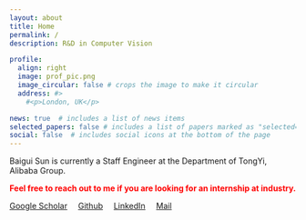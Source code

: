```yaml
---
layout: about
title: Home
permalink: /
description: R&D in Computer Vision

profile:
  align: right
  image: prof_pic.png
  image_circular: false # crops the image to make it circular
  address: #>
    #<p>London, UK</p>

news: true  # includes a list of news items
selected_papers: false # includes a list of papers marked as "selected={true}"
social: false  # includes social icons at the bottom of the page
---
```


Baigui Sun is currently a Staff Engineer at the Department of TongYi, Alibaba Group.
<!--
 He obtained his PhD degree (2020) from the [IBUG](https://ibug.doc.ic.ac.uk/home) group, supervised by Prof. [Stefanos Zafeiriou](https://wp.doc.ic.ac.uk/szafeiri/) and funded by the prestigious [Imperial President's PhD Scholarship](https://www.imperial.ac.uk/study/pg/fees-and-funding/scholarships/presidents-phd-scholarships/). He has been working in the field of deep face analysis (e.g., efficient geometry estimation, photorealistic texture modelling, and robust feature embedding) with particular interests in building real-world working systems (e.g., [InsightFace.ai](http://insightface.ai/) and [Facesoft.io](https://craft.co/facesoft)). He also won many visual perception challenges (e.g., [ImageNet](https://image-net.org/challenges/beyond_ilsvrc) and [ActivityNet](http://activity-net.org/challenges/2017/program.html)) in the past years.
-->
<span style="color:red"> **Feel free to reach out to me if you are looking for an internship at industry.** </span>

<a href="https://scholar.google.com/citations?user=ZNhTHywAAAAJ&hl=zh-CN" target="_blank" style="margin-right: 15px"><i class="ai ai-google-scholar ai-lg"></i> Google Scholar</a>
<a href="https://github.com/sunbaigui" target="_blank" style="margin-right: 15px"><i class="fab fa-github fa-lg"></i> Github</a>
<a href="https://www.linkedin.com/in/sunbaigui" target="_blank" style="margin-right: 15px"><i class="fab fa-linkedin fa-lg"></i> LinkedIn</a>
<a href="mailto:sunbaigui85@gmail.com" style="margin-right: 15px"><i class="far fa-envelope-open fa-lg"></i> Mail</a>

